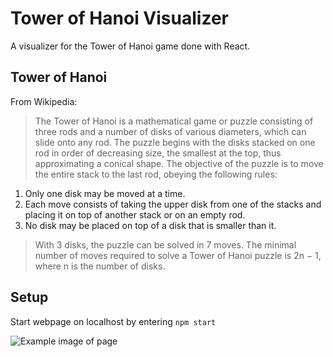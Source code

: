 # Tower of Hanoi Visualizer

A visualizer for the Tower of Hanoi game done with React.

## Tower of Hanoi

From Wikipedia:

> The Tower of Hanoi is a mathematical game or puzzle consisting of three rods and a number of disks of various diameters, which can slide onto any rod. The puzzle begins with the disks stacked on one rod in order of decreasing size, the smallest at the top, thus approximating a conical shape. The objective of the puzzle is to move the entire stack to the last rod, obeying the following rules:

  1. Only one disk may be moved at a time.
  2. Each move consists of taking the upper disk from one of the stacks and placing it on top of another stack or on an empty rod.
  3. No disk may be placed on top of a disk that is smaller than it.

> With 3 disks, the puzzle can be solved in 7 moves. The minimal number of moves required to solve a Tower of Hanoi puzzle is 2n − 1, where n is the number of disks. 

## Setup

Start webpage on localhost by entering `npm start`

![Example image of page](/example-img.PNG?raw=true "Image of webpage")
